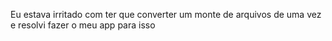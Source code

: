Eu estava irritado com ter que converter um monte de arquivos de uma vez e resolvi fazer o meu app para isso
